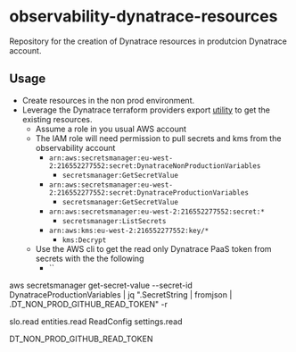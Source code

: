 # observability-dynatrace-resources

Repository for the creation of Dynatrace resources in produtcion Dynatrace account.

## Usage

- Create resources in the non prod environment.
- Leverage the Dynatrace terraform providers export [utility](https://registry.terraform.io/providers/dynatrace-oss/dynatrace/latest/docs/guides/export-v2) to get the existing resources.
    - Assume a role in you usual AWS account
    - The IAM role will need permission to pull secrets and kms from the observability account
        - `arn:aws:secretsmanager:eu-west-2:216552277552:secret:DynatraceNonProductionVariables`
            - `secretsmanager:GetSecretValue`
        - `arn:aws:secretsmanager:eu-west-2:216552277552:secret:DynatraceProductionVariables`
            - `secretsmanager:GetSecretValue`
        - `arn:aws:secretsmanager:eu-west-2:216552277552:secret:*`
            - `secretsmanager:ListSecrets`
        - `arn:aws:kms:eu-west-2:216552277552:key/*`
            - `kms:Decrypt`
    - Use the AWS cli to get the read only Dynatrace PaaS token from secrets with the the following
        - ``

aws secretsmanager get-secret-value --secret-id DynatraceProductionVariables | jq ".SecretString | fromjson | .DT_NON_PROD_GITHUB_READ_TOKEN" -r
    

slo.read
entities.read
ReadConfig
settings.read

DT_NON_PROD_GITHUB_READ_TOKEN